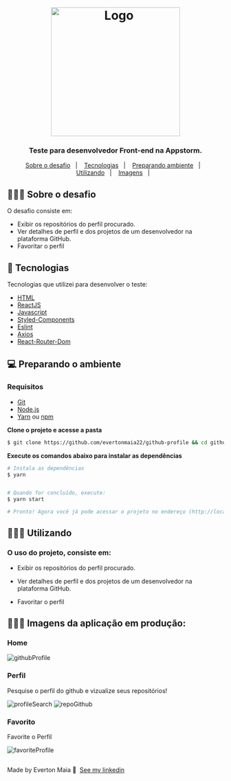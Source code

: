 <h1 align="center">
  <img alt="Logo" src="https://www.appstorm.com.br/images/logo_white.png" width="300px">
</h1>

<h3 align="center">
  Teste para desenvolvedor Front-end na Appstorm.
</h3>

<p align="center">
  <a href="#about">Sobre o desafio</a>&nbsp;&nbsp;&nbsp;|&nbsp;&nbsp;&nbsp;
  <a href="#technologies">Tecnologias</a>&nbsp;&nbsp;&nbsp;|&nbsp;&nbsp;&nbsp;
  <a href="#started">Preparando ambiente</a>&nbsp;&nbsp;&nbsp;|&nbsp;&nbsp;&nbsp;
  <a href="#use">Utilizando</a>&nbsp;&nbsp;&nbsp;|&nbsp;&nbsp;&nbsp;
  <a href="#images">Imagens</a>&nbsp;&nbsp;&nbsp;|&nbsp;&nbsp;&nbsp;
</p>

<div id="about"></div>

## 💇🏻‍♂️ Sobre o desafio

O desafio consiste em:
- Exibir os repositórios do perfil procurado.
- Ver detalhes de perfil e dos projetos de um desenvolvedor na plataforma GitHub.
- Favoritar o perfil
<div id="technologies"></div>

## 🚀 Tecnologias

Tecnologias que utilizei para desenvolver o teste:

- [HTML](https://developer.mozilla.org/pt-BR/docs/Web/HTML)
- [ReactJS](https://pt-br.reactjs.org/)
- [Javascript](https://developer.mozilla.org/pt-BR/docs/Web/JavaScript)
- [Styled-Components](https://styled-components.com/)
- [Eslint](https://eslint.org/)
- [Axios](https://axios-http.com/ptbr/docs/intro)
- [React-Router-Dom](https://reactrouter.com/)

<div id="started"></div>

## 💻 Preparando o ambiente

### Requisitos

- [Git](https://git-scm.com/)
- [Node.js](https://nodejs.org/en/)
- [Yarn](https://classic.yarnpkg.com/) ou [npm](https://www.npmjs.com/)

**Clone o projeto e acesse a pasta**

```bash
$ git clone https://github.com/evertonmaia22/github-profile && cd github-profile
```


**Execute os comandos abaixo para instalar as dependências**

```bash
# Instala as dependências
$ yarn


# Quando for concluído, execute:
$ yarn start

# Pronto! Agora você já pode acessar o projeto no endereço (http://localhost.com:3000) do seu browser.
```


<div id="use"></div>

## 👨🏻‍💻 Utilizando

### O uso do projeto, consiste em:

- Exibir os repositórios do perfil procurado.

- Ver detalhes de perfil e dos projetos de um desenvolvedor na plataforma GitHub.

- Favoritar o perfil


<div id="images"></div>

## 👨🏻‍💻 Imagens da aplicação em produção:

### Home
![githubProfile](https://user-images.githubusercontent.com/101665823/182206239-cd0d21fc-368d-45b6-931a-12231641648c.png)


### Perfil
Pesquise o perfil do github e vizualize seus repositórios!

![profileSearch](https://user-images.githubusercontent.com/101665823/182206840-944ed438-8330-4324-a96f-66a21adc7ac0.png) ![repoGithub](https://user-images.githubusercontent.com/101665823/182207184-8c8ae3a9-b43e-4efb-be1e-ce1efb84f4d2.png)
 

### Favorito
Favorite o Perfil

![favoriteProfile](https://user-images.githubusercontent.com/101665823/182207507-5b8c1692-7c0d-42db-8c49-854ed167b9a2.png)


##
Made by Everton Maia 👋 &nbsp;[See my linkedin](https://www.linkedin.com/in/everton-maia-566689235/)
